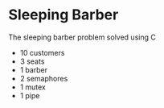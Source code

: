 # Sleeping Barber
The sleeping barber problem solved using C

- 10 customers
- 3 seats
- 1 barber 
- 2 semaphores
- 1 mutex
- 1 pipe

